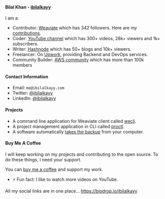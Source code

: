 #### Bilal Khan - [ibilalkayy](https://ibilalkayy.com)

I am a:

- Contributor: [Weaviate](https://github.com/weaviate) which has 342 followers. Here are my [contributions](https://github.com/ibilalkayy/PR-Journey/tree/main/Projects/Weaviate).
- Coder: [YouTube channel](https://www.youtube.com/@coderoamer) which has 300+ videos, 28k+ viewers and 1k+ subscribers.
- Writer: [Hashnode](https://ibilalkayy.hashnode.dev/) which has 50+ blogs and 10k+ viewers.
- Freelancer: On [Upwork](https://www.upwork.com/freelancers/~018c7195997cd6f925), providing Backend and DevOps services.
- Community Builder: [AWS community](https://aws.amazon.com/developer/community/community-builders/) which has more than 100k members

#### Contact Information

- Email: `me@ibilalkayy.com`
- Twitter: [@ibilalkayy](https://x.com/ibilalkayy)
- LinkedIn: [@ibilalkayy](https://www.linkedin.com/in/ibilalkayy/)

#### Projects

- A command line application for Weaviate client called [wecli](https://github.com/ibilalkayy/wecli).
- A project management application in CLI called [proctl](https://github.com/ibilalkayy/proctl).
- A software automatically [takes the backup](https://github.com/ibilalkayy/Automatic-Backup-and-Monitoring-Software) from your computer.

#### Buy Me A Coffee

I will keep working on my projects and contributing to the open source. To do these things, I need your support.

You can [buy me a coffee](https://www.buymeacoffee.com/ibilalkayy) and support my work.

- ⚡ Fun fact: I like to watch more videos on YouTube.

All my social links are in one place... https://biodrop.io/ibilalkayy
